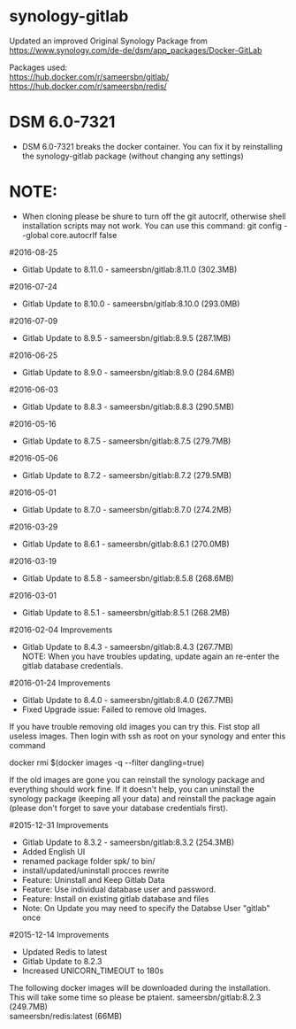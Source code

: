 # synology-gitlab
Updated an improved Original Synology Package from https://www.synology.com/de-de/dsm/app_packages/Docker-GitLab

Packages used:  
https://hub.docker.com/r/sameersbn/gitlab/  
https://hub.docker.com/r/sameersbn/redis/  

# DSM 6.0-7321 
- DSM 6.0-7321 breaks the docker container. You can fix it by reinstalling the synology-gitlab package (without changing any settings)

# NOTE: 
- When cloning please be shure to turn off the git autocrlf, otherwise shell installation scripts may not work.
You can use this command: git config --global core.autocrlf false

#2016-08-25
- Gitlab Update to 8.11.0 - sameersbn/gitlab:8.11.0 (302.3MB)

#2016-07-24
- Gitlab Update to 8.10.0 - sameersbn/gitlab:8.10.0 (293.0MB)  

#2016-07-09
- Gitlab Update to 8.9.5 - sameersbn/gitlab:8.9.5 (287.1MB)  

#2016-06-25
- Gitlab Update to 8.9.0 - sameersbn/gitlab:8.9.0 (284.6MB)  

#2016-06-03
- Gitlab Update to 8.8.3 - sameersbn/gitlab:8.8.3 (290.5MB)  

#2016-05-16
- Gitlab Update to 8.7.5 - sameersbn/gitlab:8.7.5 (279.7MB)  

#2016-05-06
- Gitlab Update to 8.7.2 - sameersbn/gitlab:8.7.2 (279.5MB)  

#2016-05-01
- Gitlab Update to 8.7.0 - sameersbn/gitlab:8.7.0 (274.2MB)  

#2016-03-29
- Gitlab Update to 8.6.1 - sameersbn/gitlab:8.6.1 (270.0MB)  

#2016-03-19
- Gitlab Update to 8.5.8 - sameersbn/gitlab:8.5.8 (268.6MB)  

#2016-03-01
- Gitlab Update to 8.5.1 - sameersbn/gitlab:8.5.1 (268.2MB)  

#2016-02-04
Improvements
- Gitlab Update to 8.4.3 - sameersbn/gitlab:8.4.3 (267.7MB)  
NOTE: When you have troubles updating, update again an re-enter the gitlab database credentials.

#2016-01-24
Improvements
- Gitlab Update to 8.4.0 - sameersbn/gitlab:8.4.0 (267.7MB)  
- Fixed Upgrade issue: Failed to remove old Images.

If you have trouble removing old images you can try this. Fist stop all useless images. Then login with ssh as root 
on your synology and enter this command

docker rmi $(docker images -q --filter dangling=true)

If the old images are gone you can reinstall the synology package and everything should work fine. If it doesn't
help, you can uninstall the synology package (keeping all your data) and reinstall the package again (please don't
forget to save your database credentials first). 

#2015-12-31
Improvements
- Gitlab Update to 8.3.2 - sameersbn/gitlab:8.3.2 (254.3MB)  
- Added English UI
- renamed package folder spk/ to bin/
- install/updated/uninstall procces rewrite
- Feature: Uninstall and Keep Gitlab Data
- Feature: Use individual database user and password. 
- Feature: Install on existing gitlab database and files
- Note: On Update you may need to specify the Databse User "gitlab" once



#2015-12-14
Improvements
- Updated Redis to latest
- Gitlab Update to 8.2.3
- Increased UNICORN_TIMEOUT to 180s

The following docker images will be downloaded during the installation. This will take some time so please be ptaient.
sameersbn/gitlab:8.2.3 (249.7MB)  
sameersbn/redis:latest (66MB)

